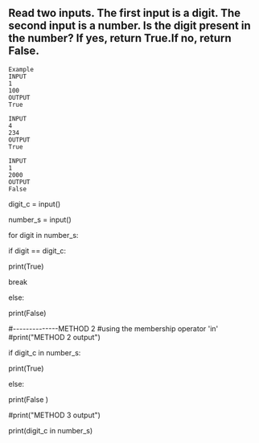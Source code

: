 ## Read two inputs. The first input is a digit. The second input is a number. Is the digit present in the number? If yes, return True.If no, return False.
```
Example 
INPUT
1
100
OUTPUT
True

INPUT
4
234
OUTPUT
True

INPUT
1
2000
OUTPUT
False
```
digit_c = input()

number_s = input() 

for digit in number_s: 

if digit == digit_c:

print(True)

break

else:

print(False)
  
#--------------METHOD 2 
#using the membership operator 'in' 
#print("METHOD 2 output")

if digit_c in number_s: 

print(True)

else:

print(False )

#print("METHOD 3 output")

print(digit_c in number_s) 
